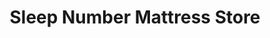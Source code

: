 ---
title: "Sleep Number Mattress Store"
url: /encinitas/sleep-number-mattress-store/
shop: Betten
---